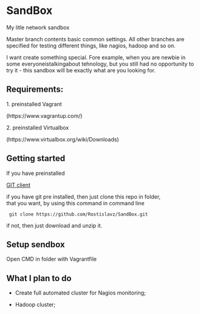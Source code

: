 # SandBox
My litle network sandbox

Master branch contents basic common settings. All other branches are specified for testing different things, like nagios, hadoop and so on.

I want create something special. Fore example, when you are newbie in some everyoneistalkingabout tehnology, but you still had no opportunity to try it - this sandbox will be exactly what are you looking for.


<H2> Requirements: </H2> 
  1. preinstalled Vagrant
  <p>    (https://www.vagrantup.com/) </p>
  2. preinstalled Virtualbox </p>
  <p>    (https://www.virtualbox.org/wiki/Downloads) </p>


<h2> Getting started </h2>
If you have preinstalled 

[GIT client](http://git-scm.com)


<p>if you have git pre installed, then just clone this repo in folder, 
<br>that you want, by using this command in command line </p>

```
 git clone https://github.com/Rostislavz/SandBox.git
```
if not, then just download and unzip it.


<h2> Setup sendbox </h2>

Open CMD in folder with Vagrantfile


<h2> What I plan to do </h2>

* Create full automated cluster for Nagios monitoring;

* Hadoop cluster;

